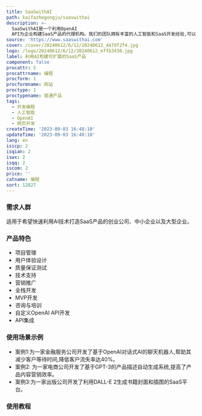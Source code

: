 ```yaml
---
title: SaaSwithAI
path: kaifazhegongju/saaswithai
description: >-
  SaaSwithAI是一个利用OpenAI
  API为企业构建SaaS产品的代理机构。我们的团队拥有丰富的人工智能和SaaS开发经验,可以为不同行业量身定制解决方案,帮助企业利用AI技术获得重复收入,为未来的盈利收购做好定位。我们提供订阅制服务,您可以选择适合自己的定价计划,我们会按月收取固定费用,没有任何隐藏收费。SaaSwithAI让您的业务充分发挥潜力,体验AI的力量。
source: 'https://www.saaswithai.com'
cover: /cover/20240612/6/12/20240612_447df2f4.jpg
logo: /logo/20240612/6/12/20240612_effb3430.jpg
label: 利用AI构建可扩展的SaaS产品
component: false
procattr: 5
procattrname: 编程
procform: 1
procformname: 网站
proctype: 1
proctypename: 普通产品
tags:
  - 开发编程
  - 人工智能
  - OpenAI
  - 网页开发
createTime: '2023-09-03 16:48:10'
updateTime: '2023-09-03 16:48:10'
lang: en
isicp: 2
isqian: 2
iswx: 2
isqq: 2
iscom: 2
price: ''
catname: 编程
sort: 12827
---
```




### 需求人群
适用于希望快速利用AI技术打造SaaS产品的创业公司、中小企业以及大型企业。

### 产品特色
- 项目管理
- 用户体验设计
- 质量保证测试
- 技术支持
- 营销推广
- 全栈开发
- MVP开发
- 咨询与培训
- 自定义OpenAI API开发
- API集成

### 使用场景示例
- 案例1:为一家金融服务公司开发了基于OpenAI对话式AI的聊天机器人,帮助其减少客户等待时间,降低客户流失率达40%。
- 案例2: 为一家电商公司开发了基于GPT-3的产品描述自动生成系统,提高了产品内容营销效率。
- 案例3:为一家出版公司开发了利用DALL-E 2生成书籍封面和插图的SaaS平台。

### 使用教程


  
